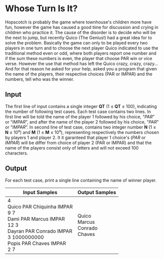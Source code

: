 # Whose Turn Is It?
Hopscotch is probably the game where townhouse's children more have fun, however the game has caused a good time for discussion and crying in children who practice it. The cause of the disorder is to decide who will be the next to jump, but recently Quico (The Genius!) had a great idea for to solve the problem. Basically the game can only to be played every two players in one turn and to choose the next player Quico indicated to use the traditional method even or odd, where both players report one number and if the sum these numbers is even, the player that choose PAR win or vice verse. However the use that method has left the Quico crazy, crazy, crazy... And for that reason he asked for your help, asked you a program that given the name of the players, their respective choices (PAR or IMPAR) and the numbers, tell who was the winner.

## Input
The first line of input contains a single integer **QT** (1 ≤ **QT** ≤ 100), indicating the number of following test cases. Each test case contains two lines. In first line will be told the name of the player 1 followed by his choice, “*PAR*” or “*IMPAR*”, and after the name of the player 2 followed by his choice, “*PAR*” or “*IMPAR*”. In second line of test case, contains two integer number **N** (1 ≤ **N** ≤ 10⁹) and **M** (1 ≤ **M** ≤ 10⁹), representing respectively the numbers chosen by players 1 and player 2. It it garanteed that player 1 choice's (*PAR* or *IMPAR*) will be differ from choice of player 2 (PAR or IMPAR) and that the name of the players consist only of letters and will not exceed 100 characters.

## Output
For each test case, print a single line containing the name of winner player.

|                                                                        Input Samples                                                                        |             Output Samples              |
|-------------------------------------------------------------------------------------------------------------------------------------------------------------|-----------------------------------------|
| 4<br> Quico PAR Chiquinha IMPAR<br> 9 7<br> Dami PAR Marcus IMPAR<br> 12 3<br> Dayran PAR Conrado IMPAR<br> 3 1000000000<br> Popis PAR Chaves IMPAR<br> 2 7 | Quico<br> Marcus<br> Conrado<br> Chaves |